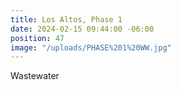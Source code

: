 ```yaml
---
title: Los Altos, Phase 1
date: 2024-02-15 09:44:00 -06:00
position: 47
image: "/uploads/PHASE%201%20WW.jpg"
---
```


Wastewater